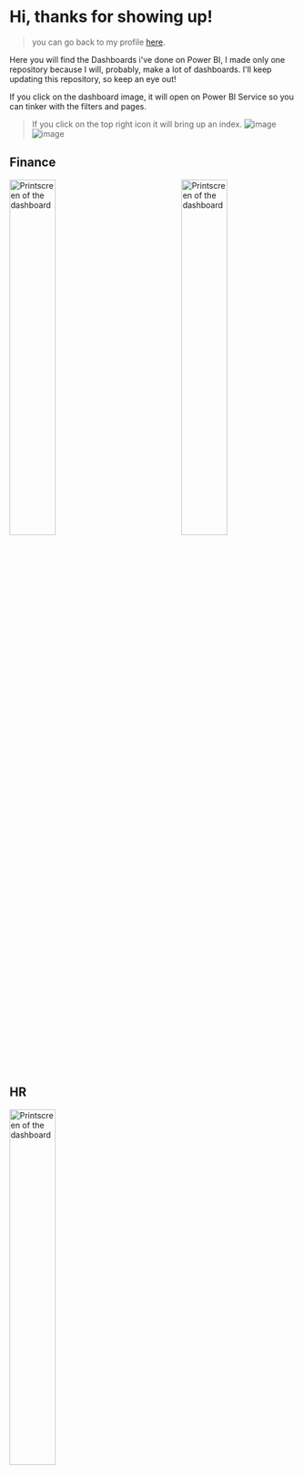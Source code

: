 # Hi, thanks for showing up!

> you can go back to my profile [here](https://github.com/vtr-delfino).

Here you will find the Dashboards i've done on Power BI, I made only one repository because I will, probably, make a lot of dashboards. I'll keep updating this repository, so keep an eye out!

If you click on the dashboard image, it will open on Power BI Service so you can tinker with the filters and pages.

> If you click on the top right icon it will bring up an index.
> ![image](https://github.com/user-attachments/assets/1c09c9de-482e-43aa-af64-ece13ffab535) ![image](https://github.com/user-attachments/assets/fb9c5e17-b3b3-45ad-9aa2-14b475f707fb)



## Finance

<div align="left">
  <a href="https://app.powerbi.com/view?r=eyJrIjoiYjE1NDFiMzAtMWM3Mi00Yjc3LTlmNGItMzVlYTEwN2QwMzE4IiwidCI6IjM5MjAwMGI5LTc0OWYtNDYxOS05NDUxLWUwY2FjMDc0ZmYyOSJ9" target="_blank">
    <img src="https://github.com/user-attachments/assets/410a11b6-6584-4564-b1c5-1fd4c43559a9" width="40%" alt="Printscreen of the dashboard" />
    </a>

  <a href="https://app.powerbi.com/view?r=eyJrIjoiMzFkMmNlYTMtMWViNS00MDg5LThjZWItODc1ZTliMWEwMmNjIiwidCI6IjM5MjAwMGI5LTc0OWYtNDYxOS05NDUxLWUwY2FjMDc0ZmYyOSJ9" target="_blank">
    <img src="https://github.com/user-attachments/assets/524c895e-5253-4ba4-ada3-39f99a0b8146" width="40%" align="right" alt="Printscreen of the dashboard" />
    </a>
</div>

## HR

<div align="left">
  <a href="https://app.powerbi.com/view?r=eyJrIjoiZDQzZDQ5MDQtY2Q3NS00MGJiLWFmZDgtZTkzMTQ2OTliYjQ5IiwidCI6IjM5MjAwMGI5LTc0OWYtNDYxOS05NDUxLWUwY2FjMDc0ZmYyOSJ9" target="_blank">
    <img src="https://github.com/user-attachments/assets/19bb53a9-b575-4551-9306-9e4d65e2e455" width="40%" alt="Printscreen of the dashboard" />
    </a>
</div>
